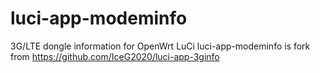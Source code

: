 # luci-app-modeminfo
3G/LTE dongle information for OpenWrt LuCi
luci-app-modeminfo is fork from https://github.com/IceG2020/luci-app-3ginfo
